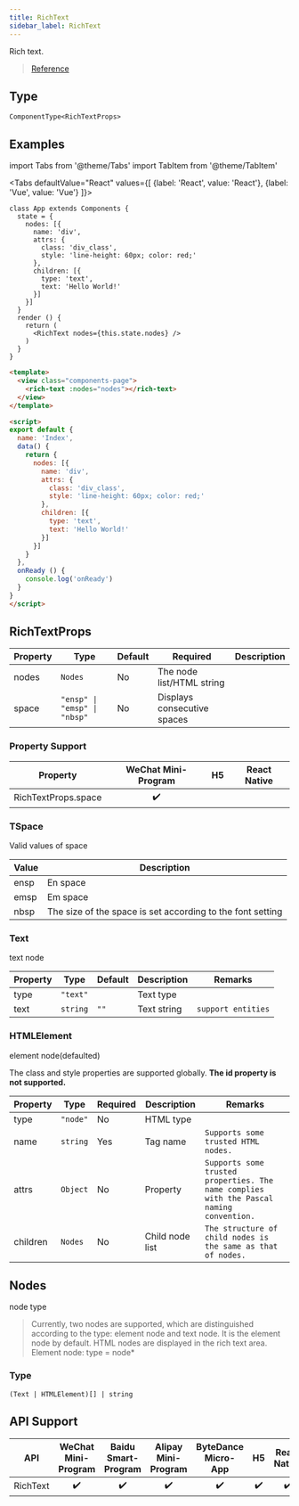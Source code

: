 ```yaml
---
title: RichText
sidebar_label: RichText
---
```


Rich text.

> [Reference](https://developers.weixin.qq.com/miniprogram/en/dev/component/rich-text.html)

## Type

```tsx
ComponentType<RichTextProps>
```

## Examples

import Tabs from '@theme/Tabs'
import TabItem from '@theme/TabItem'

<Tabs
  defaultValue="React"
  values={[
    {label: 'React', value: 'React'},
    {label: 'Vue', value: 'Vue'}
  ]}>
<TabItem value="React">

```tsx
class App extends Components {
  state = {
    nodes: [{
      name: 'div',
      attrs: {
        class: 'div_class',
        style: 'line-height: 60px; color: red;'
      },
      children: [{
        type: 'text',
        text: 'Hello World!'
      }]
    }]
  }
  render () {
    return (
      <RichText nodes={this.state.nodes} />
    )
  }
}
```
</TabItem>

<TabItem value="Vue">

```html
<template>
  <view class="components-page">
    <rich-text :nodes="nodes"></rich-text>
  </view>
</template>

<script>
export default {
  name: 'Index',
  data() {
    return {
      nodes: [{
        name: 'div',
        attrs: {
          class: 'div_class',
          style: 'line-height: 60px; color: red;'
        },
        children: [{
          type: 'text',
          text: 'Hello World!'
        }]
      }]
    }
  },
  onReady () {
    console.log('onReady')
  }
}
</script>
```
  
</TabItem>
</Tabs>

## RichTextProps

<table>
  <thead>
    <tr>
      <th>Property</th>
      <th>Type</th>
      <th style={{ textAlign: "center"}}>Default</th>
      <th style={{ textAlign: "center"}}>Required</th>
      <th>Description</th>
    </tr>
  </thead>
  <tbody>
    <tr>
      <td>nodes</td>
      <td><code>Nodes</code></td>
      <td style={{ textAlign: "center"}}>No</td>
      <td>The node list/HTML string</td>
    </tr>
    <tr>
      <td>space</td>
      <td><code>&quot;ensp&quot; | &quot;emsp&quot; | &quot;nbsp&quot;</code></td>
      <td style={{ textAlign: "center"}}>No</td>
      <td>Displays consecutive spaces</td>
    </tr>
  </tbody>
</table>

### Property Support
| Property | WeChat Mini-Program | H5 | React Native |
| :---: | :---: | :---: | :---: |
| RichTextProps.space | ✔️ |  |  |

### TSpace

Valid values of space

<table>
  <thead>
    <tr>
      <th>Value</th>
      <th>Description</th>
    </tr>
  </thead>
  <tbody>
    <tr>
      <td>ensp</td>
      <td>En space</td>
    </tr>
    <tr>
      <td>emsp</td>
      <td>Em space</td>
    </tr>
    <tr>
      <td>nbsp</td>
      <td>The size of the space is set according to the font setting</td>
    </tr>
  </tbody>
</table>

### Text

text node

<table>
  <thead>
    <tr>
      <th>Property</th>
      <th>Type</th>
      <th style={{ textAlign: "center"}}>Default</th>
      <th>Description</th>
      <th>Remarks</th>
    </tr>
  </thead>
  <tbody>
    <tr>
      <td>type</td>
      <td><code>&quot;text&quot;</code></td>
      <td style={{ textAlign: "center"}}></td>
      <td>Text type</td>
      <td></td>
    </tr>
    <tr>
      <td>text</td>
      <td><code>string</code></td>
      <td style={{ textAlign: "center"}}><code>&quot;&quot;</code></td>
      <td>Text string</td>
      <td><code>support entities</code></td>
    </tr>
  </tbody>
</table>

### HTMLElement

element node(defaulted)

The class and style properties are supported globally. **The id property is not supported.**

<table>
  <thead>
    <tr>
      <th>Property</th>
      <th>Type</th>
      <th style={{ textAlign: "center"}}>Required</th>
      <th>Description</th>
      <th>Remarks</th>
    </tr>
  </thead>
  <tbody>
    <tr>
      <td>type</td>
      <td><code>&quot;node&quot;</code></td>
      <td style={{ textAlign: "center"}}>No</td>
      <td>HTML type</td>
      <td></td>
    </tr>
    <tr>
      <td>name</td>
      <td><code>string</code></td>
      <td style={{ textAlign: "center"}}>Yes</td>
      <td>Tag name</td>
      <td><code>Supports some trusted HTML nodes.</code></td>
    </tr>
    <tr>
      <td>attrs</td>
      <td><code>Object</code></td>
      <td style={{ textAlign: "center"}}>No</td>
      <td>Property</td>
      <td><code>Supports some trusted properties. The name complies with the Pascal naming convention.</code></td>
    </tr>
    <tr>
      <td>children</td>
      <td><code>Nodes</code></td>
      <td style={{ textAlign: "center"}}>No</td>
      <td>Child node list</td>
      <td><code>The structure of child nodes is the same as that of nodes.</code></td>
    </tr>
  </tbody>
</table>

## Nodes

node type

> Currently, two nodes are supported, which are distinguished according to the type: element node and text node. It is the element node by default. HTML nodes are displayed in the rich text area. Element node: type = node*

### Type

```tsx
(Text | HTMLElement)[] | string
```

## API Support
| API | WeChat Mini-Program | Baidu Smart-Program | Alipay Mini-Program | ByteDance Micro-App | H5 | React Native |
| :---: | :---: | :---: | :---: | :---: | :---: | :---: |
| RichText | ✔️ | ✔️ | ✔️ | ✔️ | ✔️ | ✔️ |
